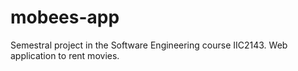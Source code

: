 # mobees-app
Semestral project in the Software Engineering course IIC2143. Web application to rent movies.
